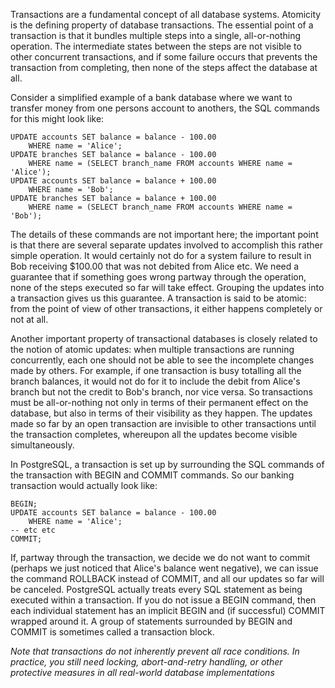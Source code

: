 Transactions are a fundamental concept of all database systems. Atomicity is the defining property of database transactions. The essential point of a transaction is that it bundles multiple steps into a single, all-or-nothing operation. The intermediate states between the steps are not visible to other concurrent transactions, and if some failure occurs that prevents the transaction from completing, then none of the steps affect the database at all.

Consider a simplified example of a bank database where we want to transfer money from one persons account to anothers, the SQL commands for this might look like:

    UPDATE accounts SET balance = balance - 100.00
        WHERE name = 'Alice';
    UPDATE branches SET balance = balance - 100.00
        WHERE name = (SELECT branch_name FROM accounts WHERE name = 'Alice');
    UPDATE accounts SET balance = balance + 100.00
        WHERE name = 'Bob';
    UPDATE branches SET balance = balance + 100.00
        WHERE name = (SELECT branch_name FROM accounts WHERE name = 'Bob');

The details of these commands are not important here; the important point is that there are several separate updates involved to accomplish this rather simple operation.
It would certainly not do for a system failure to result in Bob receiving $100.00 that was not debited from Alice etc.
We need a guarantee that if something goes wrong partway through the operation, none of the steps executed so far will take effect.
Grouping the updates into a transaction gives us this guarantee. A transaction is said to be atomic: from the point of view of other transactions, it either happens completely or not at all.

Another important property of transactional databases is closely related to the notion of atomic updates: when multiple transactions are running concurrently, each one should not be able to see the incomplete changes made by others. For example, if one transaction is busy totalling all the branch balances, it would not do for it to include the debit from Alice's branch but not the credit to Bob's branch, nor vice versa. So transactions must be all-or-nothing not only in terms of their permanent effect on the database, but also in terms of their visibility as they happen. The updates made so far by an open transaction are invisible to other transactions until the transaction completes, whereupon all the updates become visible simultaneously.

In PostgreSQL, a transaction is set up by surrounding the SQL commands of the transaction with BEGIN and COMMIT commands. So our banking transaction would actually look like:

    BEGIN;
    UPDATE accounts SET balance = balance - 100.00
        WHERE name = 'Alice';
    -- etc etc
    COMMIT;

If, partway through the transaction, we decide we do not want to commit (perhaps we just noticed that Alice's balance went negative), we can issue the command ROLLBACK instead of COMMIT, and all our updates so far will be canceled.
PostgreSQL actually treats every SQL statement as being executed within a transaction. If you do not issue a BEGIN command, then each individual statement has an implicit BEGIN and (if successful) COMMIT wrapped around it. A group of statements surrounded by BEGIN and COMMIT is sometimes called a transaction block.

*Note that transactions do not inherently prevent all race conditions. In practice, you still need locking, abort-and-retry handling, or other protective measures in all real-world database implementations*









